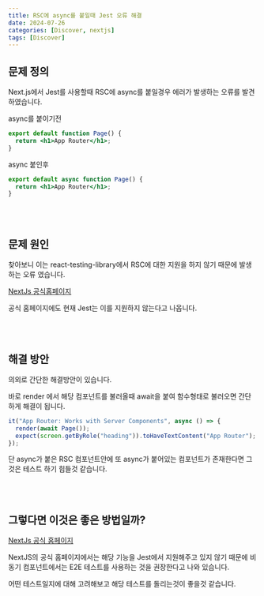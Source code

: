 ```yaml
---
title: RSC에 async를 붙일때 Jest 오류 해결
date: 2024-07-26
categories: [Discover, nextjs]
tags: [Discover]
---
```


## 문제 정의
Next.js에서 Jest를 사용할때 RSC에 async를 붙일경우 에러가 발생하는 오류를 발견하였습니다.


async를 붙이기전
```jsx
export default function Page() {
  return <h1>App Router</h1>;
}
```
<!-- ![img01](/posts/dallem01/dallem01-01.png) -->


async 붙인후
```jsx
export default async function Page() {
  return <h1>App Router</h1>;
}
```
<!-- ![img02](/posts/dallem01/dallem01-02.png) -->

<br/><br/>

## 문제 원인
찾아보니 이는 react-testing-library에서 RSC에 대한 지원을 하지 않기 때문에 발생하는 오류 였습니다.

[NextJs 공식홈페이지](https://nextjs.org/docs/app/building-your-application/testing/jest)

공식 홈페이지에도 현재 Jest는 이를 지원하지 않는다고 나옵니다.

<br/><br/>

## 해결 방안

의외로 간단한 해결방안이 있습니다.

바로 render 에서 해당 컴포넌트를 불러올때 await을 붙여 함수형태로 불러오면 간단하게 해결이 됩니다.
```jsx
it("App Router: Works with Server Components", async () => {
  render(await Page());
  expect(screen.getByRole("heading")).toHaveTextContent("App Router");
});
```


단 async가 붙은 RSC 컴포넌트안에 또 async가 붙어있는 컴포넌트가 존재한다면 그것은 테스트 하기 힘들것 같습니다.

<br/><br/>

## 그렇다면 이것은 좋은 방법일까?
[NextJs 공식 홈페이지](https://nextjs.org/docs/app/building-your-application/testing/jest)

NextJS의 공식 홈페이지에서는 해당 기능을 Jest에서 지원해주고 있지 않기 때문에 비동기 컴포넌트에서는 E2E 테스트를 사용하는 것을 권장한다고 나와 있습니다.

어떤 테스트일지에 대해 고려해보고 해당 테스트를 돌리는것이 좋을것 같습니다.